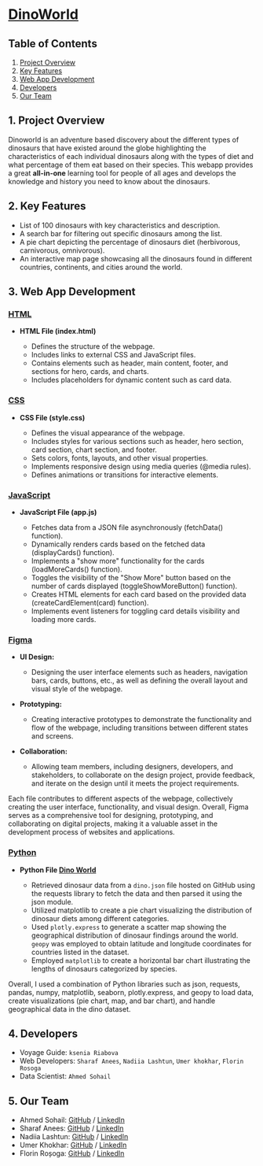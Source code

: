 # [**DinoWorld**](https://dino-worlds.netlify.app/)

## Table of Contents

1. [Project Overview](#project-overview)
2. [Key Features](#key-features)
3. [Web App Development](#web-app-development)
4. [Developers](#deverlopers)
5. [Our Team](#our-team)

## 1. Project Overview 

Dinoworld is an adventure based discovery about the different types of dinosaurs that have existed around the globe highlighting the characteristics of each individual dinosaurs along with the types of diet and what percentage of them eat based on their species. This webapp provides a great **all-in-one** learning tool for people of all ages and develops the knowledge and history you need to know about the dinosaurs.

## 2. Key Features

* List of 100 dinosaurs with key characteristics and description.
* A search bar for filtering out specific dinosaurs among the list.
* A pie chart depicting the percentage of dinosaurs diet (herbivorous, carnivorous, omnivorous).
* An interactive map page showcasing all the dinosaurs found in different countries, continents, and cities around the world.

## 3. Web App Development

### [HTML](#html)

- **HTML File (index.html)**
  
  - Defines the structure of the webpage.
  - Includes links to external CSS and JavaScript files.
  - Contains elements such as header, main content, footer, and sections for hero, cards, and charts.
  - Includes placeholders for dynamic content such as card data.

### [CSS](#css)

- **CSS File (style.css)**
  
  - Defines the visual appearance of the webpage.
  - Includes styles for various sections such as header, hero section, card section, chart section, and footer.
  - Sets colors, fonts, layouts, and other visual properties.
  - Implements responsive design using media queries (@media rules).
  - Defines animations or transitions for interactive elements.

### [JavaScript](#javascript)

- **JavaScript File (app.js)**
  
  - Fetches data from a JSON file asynchronously (fetchData() function).
  - Dynamically renders cards based on the fetched data (displayCards() function).
  - Implements a "show more" functionality for the cards (loadMoreCards() function).
  - Toggles the visibility of the "Show More" button based on the number of cards displayed (toggleShowMoreButton() function).
  - Creates HTML elements for each card based on the provided data (createCardElement(card) function).
  - Implements event listeners for toggling card details visibility and loading more cards.

### [Figma](#figma)

- **UI Design:**
  
  - Designing the user interface elements such as headers, navigation bars, cards, buttons, etc., as well as defining the overall layout and visual style of the webpage.
- **Prototyping:**
  
  - Creating interactive prototypes to demonstrate the functionality and flow of the webpage, including transitions between different states and screens.
- **Collaboration:**
  
  - Allowing team members, including designers, developers, and stakeholders, to collaborate on the design project, provide feedback, and iterate on the design until it meets the project requirements.

Each file contributes to different aspects of the webpage, collectively creating the user interface, functionality, and visual design. Overall, Figma serves as a comprehensive tool for designing, prototyping, and collaborating on digital projects, making it a valuable asset in the development process of websites and applications.

### [Python](#python)

- **Python File [Dino World](https://colab.research.google.com/drive/1WcM7p9ZDD7eE8Wi-FAVxHrIKSYvq9bgN#scrollTo=UDvBXkK2LbE4)**
  
  - Retrieved dinosaur data from a `dino.json` file hosted on GitHub using the requests library to fetch the data and then parsed it using the json module.
  - Utilized matplotlib to create a pie chart visualizing the distribution of dinosaur diets among different categories.
  - Used `plotly.express` to generate a scatter map showing the geographical distribution of dinosaur findings around the world. `geopy` was employed to obtain latitude and longitude coordinates for countries listed in the dataset.
  - Employed `matplotlib` to create a horizontal bar chart illustrating the lengths of dinosaurs categorized by species.
    
Overall, I used a combination of Python libraries such as json, requests, pandas, numpy, matplotlib, seaborn, plotly.express, and geopy to load data, create visualizations (pie chart, map, and bar chart), and handle geographical data in the dino dataset.


## 4. Developers

* Voyage Guide: `ksenia Riabova`
* Web Developers: `Sharaf Anees`, `Nadiia Lashtun`, `Umer khokhar`, `Florin Rosoga`
* Data Scientist: `Ahmed Sohail`


## 5. Our Team

- Ahmed Sohail: [GitHub](https://github.com/Ahmed-Sohail2000) / [LinkedIn](https://www.linkedin.com/in/ahmed-sohail/)
- Sharaf Anees: [GitHub](https://github.com/sharafcs50) / [LinkedIn](https://www.linkedin.com/in/sharafrica/)
- Nadiia Lashtun: [GitHub](https://github.com/Nadiia-Lashtun) / [LinkedIn](https://www.linkedin.com/in/lashtun/)
- Umer Khokhar: [GitHub](https://github.com/Umer-Khokhar) / [LinkedIn](https://www.linkedin.com/in/umer-khokhar-642301284/)
- Florin Roșoga: [GitHub](https://github.com/florinrosoga/) / [LinkedIn](https://www.linkedin.com/in/florinrosoga/)
